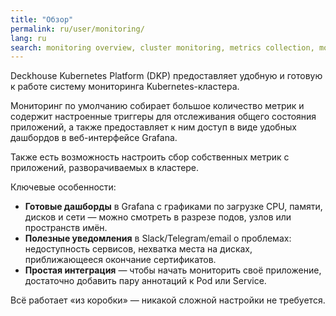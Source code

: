```yaml
---
title: "Обзор"
permalink: ru/user/monitoring/
lang: ru
search: monitoring overview, cluster monitoring, metrics collection, monitoring setup, observability, обзор мониторинга, мониторинг кластера, сбор метрик, наблюдаемость
---
```


Deckhouse Kubernetes Platform (DKP) предоставляет удобную и готовую к работе систему мониторинга Kubernetes-кластера.

Мониторинг по умолчанию собирает большое количество метрик и содержит настроенные триггеры для отслеживания общего состояния приложений, а также предоставляет к ним доступ в виде удобных дашбордов в веб-интерфейсе Grafana.

Также есть возможность настроить сбор собственных метрик с приложений, разворачиваемых в кластере.

Ключевые особенности:

- **Готовые дашборды** в Grafana с графиками по загрузке CPU, памяти, дисков и сети — можно смотреть в разрезе подов, узлов или пространств имён.
- **Полезные уведомления** в Slack/Telegram/email о проблемах: недоступность сервисов, нехватка места на дисках, приближающееся окончание сертификатов.
- **Простая интеграция** — чтобы начать мониторить своё приложение, достаточно добавить пару аннотаций к Pod или Service.

Всё работает «из коробки» — никакой сложной настройки не требуется.
